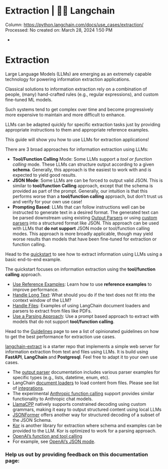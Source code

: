 # Extraction | 🦜️🔗 Langchain

Column: https://python.langchain.com/docs/use_cases/extraction/
Processed: No
created on: March 28, 2024 1:50 PM

- 

# Extraction

Large Language Models (LLMs) are emerging as an extremely capable technology for powering information extraction applications.

Classical solutions to information extraction rely on a combination of people, (many) hand-crafted rules (e.g., regular expressions), and custom fine-tuned ML models.

Such systems tend to get complex over time and become progressively more expensive to maintain and more difficult to enhance.

LLMs can be adapted quickly for specific extraction tasks just by providing appropriate instructions to them and appropriate reference examples.

This guide will show you how to use LLMs for extraction applications!

There are 3 broad approaches for information extraction using LLMs:

- **Tool/Function Calling** Mode: Some LLMs support a *tool or function calling* mode. These LLMs can structure output according to a given **schema**. Generally, this approach is the easiest to work with and is expected to yield good results.
- **JSON Mode**: Some LLMs are can be forced to output valid JSON. This is similar to **tool/function Calling** approach, except that the schema is provided as part of the prompt. Generally, our intuition is that this performs worse than a **tool/function calling** approach, but don’t trust us and verify for your own use case!
- **Prompting Based**: LLMs that can follow instructions well can be instructed to generate text in a desired format. The generated text can be parsed downstream using existing [Output Parsers](https://python.langchain.com/docs/modules/model_io/output_parsers/) or using [custom parsers](https://python.langchain.com/docs/modules/model_io/output_parsers/custom) into a structured format like JSON. This approach can be used with LLMs that **do not support** JSON mode or tool/function calling modes. This approach is more broadly applicable, though may yield worse results than models that have been fine-tuned for extraction or function calling.

Head to the [quickstart](https://python.langchain.com/docs/use_cases/extraction/quickstart) to see how to extract information using LLMs using a basic end-to-end example.

The quickstart focuses on information extraction using the **tool/function calling** approach.

- [Use Reference Examples](https://python.langchain.com/docs/use_cases/extraction/how_to/examples): Learn how to use **reference examples** to improve performance.
- [Handle Long Text](https://python.langchain.com/docs/use_cases/extraction/how_to/handle_long_text): What should you do if the text does not fit into the context window of the LLM?
- [Handle Files](https://python.langchain.com/docs/use_cases/extraction/how_to/handle_files): Examples of using LangChain document loaders and parsers to extract from files like PDFs.
- [Use a Parsing Approach](https://python.langchain.com/docs/use_cases/extraction/how_to/parse): Use a prompt based approach to extract with models that do not support **tool/function calling**.

Head to the [Guidelines](https://python.langchain.com/docs/use_cases/extraction/guidelines) page to see a list of opinionated guidelines on how to get the best performance for extraction use cases.

[langchain-extract](https://github.com/langchain-ai/langchain-extract) is a starter repo that implements a simple web server for information extraction from text and files using LLMs. It is build using **FastAPI**, **LangChain** and **Postgresql**. Feel free to adapt it to your own use cases.

- The [output parser](https://python.langchain.com/docs/modules/model_io/output_parsers/) documentation includes various parser examples for specific types (e.g., lists, datetime, enum, etc).
- LangChain [document loaders](https://python.langchain.com/docs/modules/data_connection/document_loaders/) to load content from files. Please see list of [integrations](https://python.langchain.com/docs/integrations/document_loaders).
- The experimental [Anthropic function calling](https://python.langchain.com/docs/integrations/chat/anthropic_functions) support provides similar functionality to Anthropic chat models.
- [LlamaCPP](https://python.langchain.com/docs/integrations/llms/llamacpp#grammars) natively supports constrained decoding using custom grammars, making it easy to output structured content using local LLMs
- [JSONFormer](https://python.langchain.com/docs/integrations/llms/jsonformer_experimental) offers another way for structured decoding of a subset of the JSON Schema.
- [Kor](https://eyurtsev.github.io/kor/) is another library for extraction where schema and examples can be provided to the LLM. Kor is optimized to work for a parsing approach.
- [OpenAI’s function and tool calling](https://platform.openai.com/docs/guides/function-calling)
- For example, see [OpenAI’s JSON mode](https://platform.openai.com/docs/guides/text-generation/json-mode).

### Help us out by providing feedback on this documentation page: